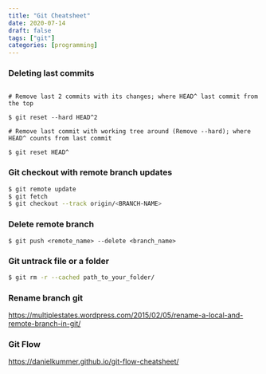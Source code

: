 ```yaml
---
title: "Git Cheatsheet"
date: 2020-07-14
draft: false
tags: ["git"]
categories: [programming]
---
```


### Deleting last commits

```shell

# Remove last 2 commits with its changes; where HEAD^ last commit from the top

$ git reset --hard HEAD^2

# Remove last commit with working tree around (Remove --hard); where HEAD^ counts from last commit

$ git reset HEAD^

```

### Git checkout with remote branch updates
```sh
$ git remote update
$ git fetch
$ git checkout --track origin/<BRANCH-NAME>
```

### Delete remote branch
```shell
$ git push <remote_name> --delete <branch_name>
```

### Git untrack file or a folder

```sh
$ git rm -r --cached path_to_your_folder/
```

### Rename branch git
https://multiplestates.wordpress.com/2015/02/05/rename-a-local-and-remote-branch-in-git/

### Git Flow
https://danielkummer.github.io/git-flow-cheatsheet/


